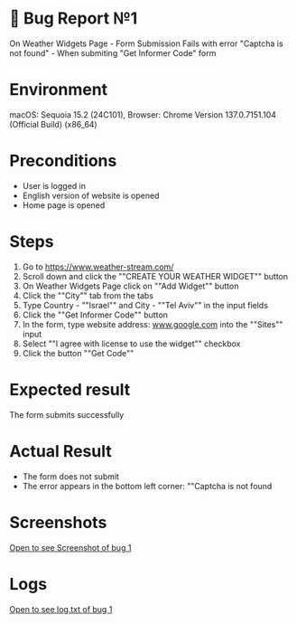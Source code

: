 # 🐞 Bug Report №1 
On Weather Widgets Page - Form Submission Fails with error "Captcha is not found"  - When submiting "Get Informer Code" form

# Environment
macOS: Sequoia 15.2 (24C101),  Browser: Chrome Version 137.0.7151.104 (Official Build) (x86_64)
# Preconditions 

- User is logged in  
- English version of website is opened
- Home page is opened

# Steps
1. Go to https://www.weather-stream.com/ 
2. Scroll down and click the ""CREATE YOUR WEATHER WIDGET"" button
3. On Weather Widgets Page click on ""Add Widget"" button
4. Click the ""City"" tab from the tabs 
5. Type Country - ""Israel"" and City -  ""Tel Aviv"" in the input fields
6. Click the ""Get Informer Code"" button
7. In the form, type website address:  www.google.com  into the ""Sites"" input 
8. Select  ""I agree with license to use the widget"" checkbox
9. Click the button ""Get Code"" 


# Expected result
The form submits successfully

# Actual Result
- The form does not submit
- The error appears in the bottom left corner: ""Captcha is not found
# Screenshots
[Open to see Screenshot of bug 1](../screenshots/bug_1.jpeg)
# Logs
[Open to see log.txt of bug 1](../logs/www.weather-stream.com-bug_2.txt)
